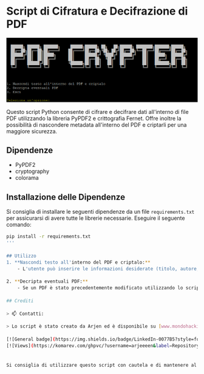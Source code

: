 # Script di Cifratura e Decifrazione di PDF

![Anteprima](https://github.com/arjeeeen/PDF-Crypter/blob/main/preview.png)

Questo script Python consente di cifrare e decifrare dati all'interno di file PDF utilizzando la libreria PyPDF2 e crittografia Fernet. Offre inoltre la possibilità di nascondere metadata all'interno del PDF e criptarli per una maggiore sicurezza.

## Dipendenze
- PyPDF2
- cryptography
- colorama
## Installazione delle Dipendenze
Si consiglia di installare le seguenti dipendenze da un file `requirements.txt` per assicurarsi di avere tutte le librerie necessarie. Eseguire il seguente comando:

```bash
pip install -r requirements.txt
'''

## Utilizzo
1. **Nascondi testo all'interno del PDF e criptalo:**
    - L'utente può inserire le informazioni desiderate (titolo, autore, soggetto, ecc.) che saranno cifrate e nascoste all'interno del PDF.

2. **Decripta eventuali PDF:**
    - Se un PDF è stato precedentemente modificato utilizzando lo script e contiene metadata criptati, è possibile decifrarli per recuperare le informazioni originali.

## Crediti

> 📫 Contatti:

> Lo script è stato creato da Arjen ed è disponibile su [www.mondohacking.com](www.mondohacking.com)

[![General badge](https://img.shields.io/badge/LinkedIn-0077B5?style=for-the-badge&logo=linkedin&logoColor=white)](https://www.linkedin.com/in/arjen-van-zwam-aa0b93288/)
[![Views](https://komarev.com/ghpvc/?username=arjeeeen&label=Repository+Views)](https://github.com/arjeeeen/Scan-porte)


Si consiglia di utilizzare questo script con cautela e di mantenere al sicuro la chiave segreta per la crittografia dei dati.
